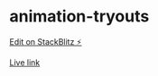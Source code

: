 # animation-tryouts

[Edit on StackBlitz ⚡️](https://stackblitz.com/edit/vitejs-vite-qddpjw)

[Live link](https://animation-tryouts.vercel.app/)
